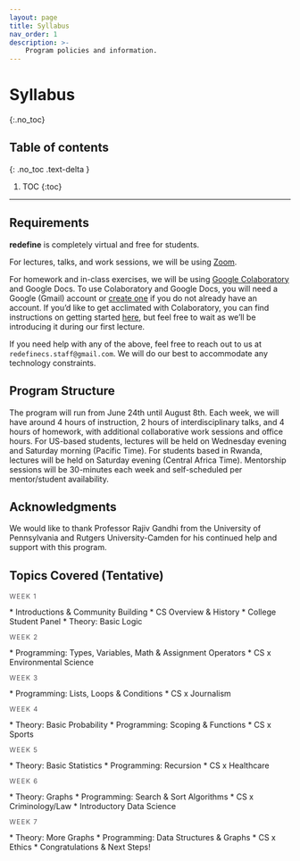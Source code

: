 ```yaml
---
layout: page
title: Syllabus
nav_order: 1
description: >-
    Program policies and information.
---
```


# Syllabus
{:.no_toc}

## Table of contents
{: .no_toc .text-delta }

1. TOC
{:toc}

---

## Requirements
**redefine** is completely virtual and free for students.

For lectures, talks, and work sessions, we will be using [Zoom](https://zoom.us/).

For homework and in-class exercises, we will be using [Google Colaboratory](https://colab.research.google.com)  and Google Docs. To use Colaboratory and Google Docs, you will need a Google (Gmail) account or [create one](https://support.google.com/accounts/answer/27441?hl=en) if you do not already have an account. If you’d like to get acclimated with Colaboratory, you can find instructions on getting started [here](https://colab.research.google.com/notebooks/intro.ipynb), but feel free to wait as we’ll be introducing it during our first lecture.

If you need help with any of the above, feel free to reach out to us at `redefinecs.staff@gmail.com`. We will do our best to accommodate any technology constraints.

## Program Structure

The program will run from June 24th until August 8th. Each week, we will have around 4 hours of instruction, 2 hours of interdisciplinary talks, and 4 hours of homework, with additional collaborative work sessions and office hours. For US-based students, lectures will be held on Wednesday evening and Saturday morning (Pacific Time). For students based in Rwanda, lectures will be held on Saturday evening (Central Africa Time). Mentorship sessions will be 30-minutes each week and self-scheduled per mentor/student availability.

## Acknowledgments

We would like to thank Professor Rajiv Gandhi from the University of Pennsylvania and Rutgers University-Camden for his continued help and support with this program.

## Topics Covered (Tentative)

<p style="font-size: 12px;text-transform: uppercase;font-weight: 300;letter-spacing: 0.1em;color: #27262b;"> Week 1 </p>
* Introductions & Community Building
* CS Overview & History
* College Student Panel
* Theory: Basic Logic

<p style="font-size: 12px;text-transform: uppercase;font-weight: 300;letter-spacing: 0.1em;color: #27262b;"> Week 2 </p>
* Programming: Types, Variables, Math & Assignment Operators
* CS x Environmental Science

<p style="font-size: 12px;text-transform: uppercase;font-weight: 300;letter-spacing: 0.1em;color: #27262b;"> Week 3 </p>
* Programming: Lists, Loops & Conditions
* CS x Journalism

<p style="font-size: 12px;text-transform: uppercase;font-weight: 300;letter-spacing: 0.1em;color: #27262b;"> Week 4 </p>
* Theory: Basic Probability
* Programming: Scoping & Functions
* CS x Sports

<p style="font-size: 12px;text-transform: uppercase;font-weight: 300;letter-spacing: 0.1em;color: #27262b;"> Week 5 </p>
* Theory: Basic Statistics
* Programming: Recursion
* CS x Healthcare

<p style="font-size: 12px;text-transform: uppercase;font-weight: 300;letter-spacing: 0.1em;color: #27262b;"> Week 6 </p>
* Theory: Graphs
* Programming: Search & Sort Algorithms
* CS x Criminology/Law
* Introductory Data Science

<p style="font-size: 12px;text-transform: uppercase;font-weight: 300;letter-spacing: 0.1em;color: #27262b;"> Week 7 </p>
* Theory: More Graphs
* Programming: Data Structures & Graphs
* CS x Ethics
* Congratulations & Next Steps!

